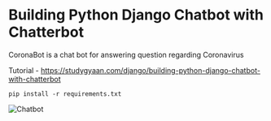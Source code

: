 # Building Python Django Chatbot with Chatterbot

CoronaBot is a chat bot for answering question regarding Coronavirus

Tutorial - https://studygyaan.com/django/building-python-django-chatbot-with-chatterbot

`pip install -r requirements.txt`

![Chatbot](https://studygyaan.com/wp-content/uploads/2020/03/Chatbot-in-Python.png?style=centerme)
